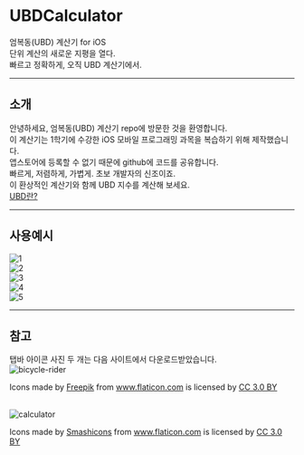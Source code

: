 # UBDCalculator
엄복동(UBD) 계산기 for iOS<br>
단위 계산의 새로운 지평을 열다.<br>
빠르고 정확하게, 오직 UBD 계산기에서.

---
## 소개
안녕하세요, 엄복동(UBD) 계산기 repo에 방문한 것을 환영합니다.<br>
이 계산기는 1학기에 수강한 iOS 모바일 프로그래밍 과목을 복습하기 위해 제작했습니다.<br>
앱스토어에 등록할 수 없기 때문에 github에 코드를 공유합니다.<br>
빠르게, 저렴하게, 가볍게. 초보 개발자의 신조이죠.<br>
이 환상적인 계산기와 함께 UBD 지수를 계산해 보세요.<br>
[UBD란?](https://www.msn.com/ko-kr/news/techandscience/ubd는-뭘까-데이터-단위-변화의-이유/ar-AAAWeNi)

---
## 사용예시

![1](https://user-images.githubusercontent.com/43867665/61933515-0f321480-afc1-11e9-89a8-97a82b790c05.png)<br>
![2](https://user-images.githubusercontent.com/43867665/61933524-135e3200-afc1-11e9-9e58-571ff5e26701.png)<br>
![3](https://user-images.githubusercontent.com/43867665/61933528-1527f580-afc1-11e9-880e-92a565102a80.png)<br>
![4](https://user-images.githubusercontent.com/43867665/61933535-15c08c00-afc1-11e9-9287-d56a1ccf61ed.png)<br>
![5](https://user-images.githubusercontent.com/43867665/61933542-16f1b900-afc1-11e9-82de-69989232ae9f.png)<br>

---
## 참고
탭바 아이콘 사진 두 개는 다음 사이트에서 다운로드받았습니다.<br>
![bicycle-rider](https://user-images.githubusercontent.com/43867665/61933839-caf34400-afc1-11e9-95e7-d4f2ed25fba2.png)
<div>Icons made by <a href="https://www.flaticon.com/authors/freepik" title="Freepik">Freepik</a> from <a href="https://www.flaticon.com/" title="Flaticon">www.flaticon.com</a> is licensed by <a href="http://creativecommons.org/licenses/by/3.0/" title="Creative Commons BY 3.0" target="_blank">CC 3.0 BY</a></div><br> 

![calculator](https://user-images.githubusercontent.com/43867665/61933841-ccbd0780-afc1-11e9-8b7e-38f2d0cfa84a.png)
<div>Icons made by <a href="https://www.flaticon.com/authors/smashicons" title="Smashicons">Smashicons</a> from <a href="https://www.flaticon.com/" title="Flaticon">www.flaticon.com</a> is licensed by <a href="http://creativecommons.org/licenses/by/3.0/" title="Creative Commons BY 3.0" target="_blank">CC 3.0 BY</a></div>
